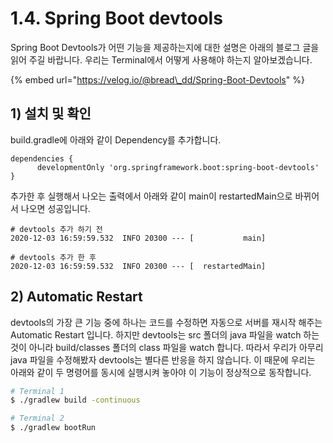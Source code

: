 # 1.4. Spring Boot devtools

Spring Boot Devtools가 어떤 기능을 제공하는지에 대한 설명은 아래의 블로그 글을 읽어 주길 바랍니다. 우리는 Terminal에서 어떻게 사용해야 하는지 알아보겠습니다.

{% embed url="https://velog.io/@bread\_dd/Spring-Boot-Devtools" %}

## 1\) 설치 및 확인

build.gradle에 아래와 같이 Dependency를 추가합니다.

```text
dependencies {
	  developmentOnly 'org.springframework.boot:spring-boot-devtools'
}
```

추가한 후 실행해서 나오는 출력에서 아래와 같이 main이 restartedMain으로 바뀌어서 나오면 성공입니다. 

```text
# devtools 추가 하기 전
2020-12-03 16:59:59.532  INFO 20300 --- [           main]

# devtools 추가 한 후
2020-12-03 16:59:59.532  INFO 20300 --- [  restartedMain]
```

## 2\) Automatic Restart

devtools의 가장 큰 기능 중에 하나는 코드를 수정하면 자동으로 서버를 재시작 해주는 Automatic Restart 입니다. 하지만 devtools는 src 폴더의 java 파일을 watch 하는 것이 아니라 build/classes 폴더의 class 파일을 watch 합니다. 따라서 우리가 아무리 java 파일을 수정해봤자 devtools는 별다른 반응을 하지 않습니다. 이 때문에 우리는 아래와 같이 두 명령어를 동시에 실행시켜 놓아야 이 기능이 정상적으로 동작합니다.

```bash
# Terminal 1
$ ./gradlew build -continuous

# Terminal 2
$ ./gradlew bootRun
```







